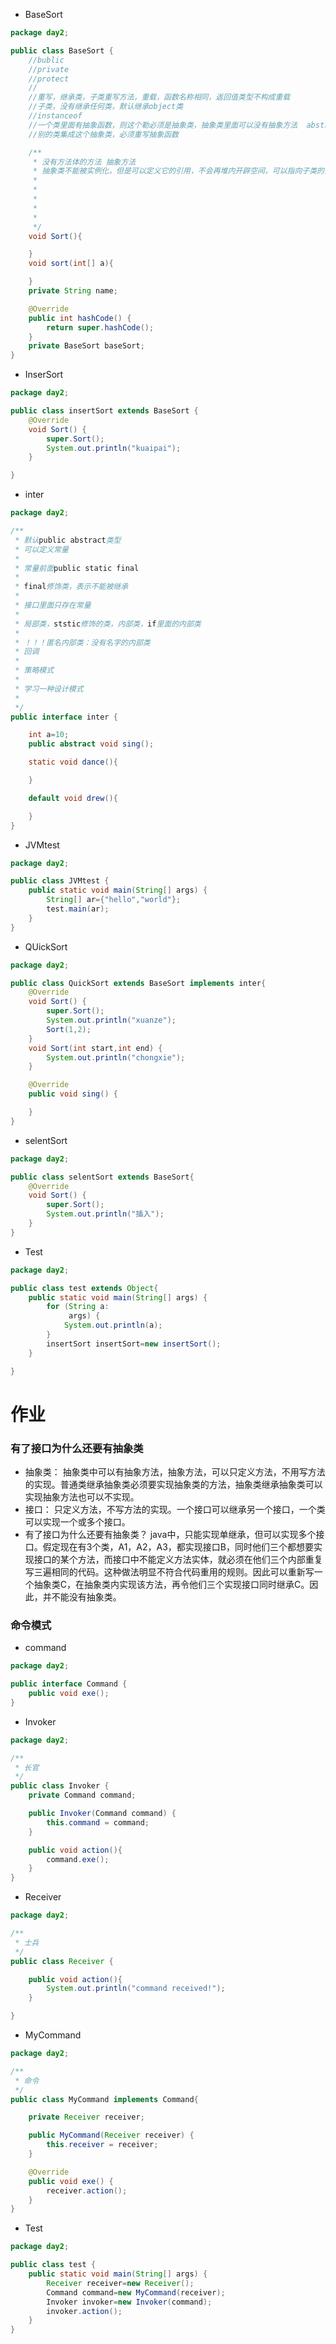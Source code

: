 * BaseSort

```java
package day2;

public class BaseSort {
    //bublic
    //private
    //protect
    //
    //重写，继承类，子类重写方法，重载，函数名称相同，返回值类型不构成重载
    //子类，没有继承任何类，默认继承object类
    //instanceof
    //一个类里面有抽象函数，则这个勒必须是抽象类，抽象类里面可以没有抽象方法  abstract
    //别的类集成这个抽象类，必须重写抽象函数

    /**
     * 没有方法体的方法 抽象方法
     * 抽象类不能被实例化，但是可以定义它的引用，不会再堆内开辟空间，可以指向子类的实例化
     *
     *
     *
     *
     *
     */
    void Sort(){

    }
    void sort(int[] a){

    }
    private String name;

    @Override
    public int hashCode() {
        return super.hashCode();
    }
    private BaseSort baseSort;
}
```

* InserSort

```java
package day2;

public class insertSort extends BaseSort {
    @Override
    void Sort() {
        super.Sort();
        System.out.println("kuaipai");
    }

}
```

* inter

```java
package day2;

/**
 * 默认public abstract类型
 * 可以定义常量
 *
 * 常量前面public static final
 *
 * final修饰类，表示不能被继承
 *
 * 接口里面只存在常量
 *
 * 局部类，ststic修饰的类，内部类，if里面的内部类
 *
 * ！！！匿名内部类：没有名字的内部类
 * 回调
 *
 * 策略模式
 *
 * 学习一种设计模式
 *
 */
public interface inter {

    int a=10;
    public abstract void sing();

    static void dance(){

    }

    default void drew(){

    }
}
```

* JVMtest

```java
package day2;

public class JVMtest {
    public static void main(String[] args) {
        String[] ar={"hello","world"};
        test.main(ar);
    }
}
```

* QUickSort

```java
package day2;

public class QuickSort extends BaseSort implements inter{
    @Override
    void Sort() {
        super.Sort();
        System.out.println("xuanze");
        Sort(1,2);
    }
    void Sort(int start,int end) {
        System.out.println("chongxie");
    }

    @Override
    public void sing() {

    }
}
```

* selentSort

```java
package day2;

public class selentSort extends BaseSort{
    @Override
    void Sort() {
        super.Sort();
        System.out.println("插入");
    }
}
```

* Test

```java
package day2;

public class test extends Object{
    public static void main(String[] args) {
        for (String a:
             args) {
            System.out.println(a);
        }
        insertSort insertSort=new insertSort();
    }

}
```

# 作业

### 有了接口为什么还要有抽象类
* 抽象类：
抽象类中可以有抽象方法，抽象方法，可以只定义方法，不用写方法的实现。普通类继承抽象类必须要实现抽象类的方法，抽象类继承抽象类可以实现抽象方法也可以不实现。
* 接口：
只定义方法，不写方法的实现。一个接口可以继承另一个接口，一个类可以实现一个或多个接口。
* 有了接口为什么还要有抽象类？
java中，只能实现单继承，但可以实现多个接口。假定现在有3个类，A1，A2，A3，都实现接口B，同时他们三个都想要实现接口的某个方法，而接口中不能定义方法实体，就必须在他们三个内部重复写三遍相同的代码。这种做法明显不符合代码重用的规则。因此可以重新写一个抽象类C，在抽象类内实现该方法，再令他们三个实现接口同时继承C。因此，并不能没有抽象类。
### 命令模式
* command

```java
package day2;

public interface Command {
    public void exe();
}
```

* Invoker

```java
package day2;

/**
 * 长官
 */
public class Invoker {
    private Command command;

    public Invoker(Command command) {
        this.command = command;
    }

    public void action(){
        command.exe();
    }
}
```

* Receiver

```java
package day2;

/**
 * 士兵
 */
public class Receiver {

    public void action(){
        System.out.println("command received!");
    }

}
```

* MyCommand

```java
package day2;

/**
 * 命令
 */
public class MyCommand implements Command{

    private Receiver receiver;

    public MyCommand(Receiver receiver) {
        this.receiver = receiver;
    }

    @Override
    public void exe() {
        receiver.action();
    }
}
```

* Test

```java
package day2;

public class test {
    public static void main(String[] args) {
        Receiver receiver=new Receiver();
        Command command=new MyCommand(receiver);
        Invoker invoker=new Invoker(command);
        invoker.action();
    }
}
```
